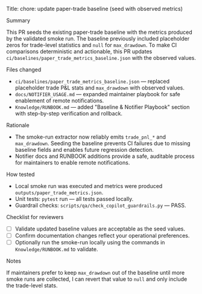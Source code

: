 Title: chore: update paper-trade baseline (seed with observed metrics)

Summary

This PR seeds the existing paper-trade baseline with the metrics produced by the validated smoke run. The baseline previously included placeholder zeros for trade-level statistics and `null` for `max_drawdown`. To make CI comparisons deterministic and actionable, this PR updates `ci/baselines/paper_trade_metrics_baseline.json` with the observed values.

Files changed

- `ci/baselines/paper_trade_metrics_baseline.json` — replaced placeholder trade P&L stats and `max_drawdown` with observed values.
- `docs/NOTIFIER_USAGE.md` — expanded maintainer playbook for safe enablement of remote notifications.
- `Knowledge/RUNBOOK.md` — added "Baseline & Notifier Playbook" section with step-by-step verification and rollback.

Rationale

- The smoke-run extractor now reliably emits `trade_pnl_*` and `max_drawdown`. Seeding the baseline prevents CI failures due to missing baseline fields and enables future regression detection.
- Notifier docs and RUNBOOK additions provide a safe, auditable process for maintainers to enable remote notifications.

How tested

- Local smoke run was executed and metrics were produced `outputs/paper_trade_metrics.json`.
- Unit tests: `pytest` run — all tests passed locally.
- Guardrail checks: `scripts/qa/check_copilot_guardrails.py` — PASS.

Checklist for reviewers

- [ ] Validate updated baseline values are acceptable as the seed values.
- [ ] Confirm documentation changes reflect your operational preferences.
- [ ] Optionally run the smoke-run locally using the commands in `Knowledge/RUNBOOK.md` to validate.

Notes

If maintainers prefer to keep `max_drawdown` out of the baseline until more smoke runs are collected, I can revert that value to `null` and only include the trade-level stats.
